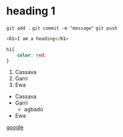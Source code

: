 # heading 1
`git add .`
`git commit -m "message"`
`git push`

```html
<h1>I am a heading</h1>
```

```css
h1{
    color: red;
}
```

1. Cassava
2. Garri
3. Ewa

- Cassava
- Garri
    - agbado
- Ewa

[google](https://www.google.com)